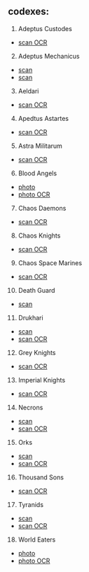 ## codexes:
1. Adeptus Custodes
- [scan OCR](codex_9th\Adeptus_Custodes_9e_Codex_OCR.pdf)
2. Adeptus Mechanicus
- [scan](codex_9th\Adeptus_Mechanicus_9e_Codex.pdf)
- [scan](codex_9th\Adeptus_Mechanicus_9e_Codex_OCR.pdf)
3. Aeldari
- [scan OCR](codex_9th\Aeldari_9e_Codex_OCR.pdf)
4. Apedtus Astartes
- [scan OCR](codex_9th\Apedtus_Astartes_9e_Codex_OCR.pdf)
5. Astra Militarum
- [scan OCR](codex_9th\Astra_Militarum_9e_Codex_OCR.pdf)
6. Blood Angels
- [photo](codex_9th\Blood_Angels_9e_Codex.pdf)
- [photo OCR](codex_9th\Blood_Angels_9e_Codex_OCR.pdf)
7. Chaos Daemons
- [scan OCR](codex_9th\Chaos_Daemons_9e_Codex_OCR.pdf)
8. Chaos Knights
- [scan OCR](codex_9th\Chaos_Knights_9e_Codex_OCR.pdf)
9. Chaos Space Marines
- [scan OCR](codex_9th\Chaos_Space_Marines_Codex_9e_OCR.pdf)
10. Death Guard
- [scan](codex_9th\Death_Guard_9e_Codex.pdf)
11. Drukhari
- [scan](codex_9th\Drukhari_9e_Codex.pdf)
- [scan OCR](codex_9th\Drukhari_9e_Codex_OCR.pdf)
12. Grey Knights
- [scan OCR](codex_9th\Grey_Knights_9e_Codex_OCR.pdf)
13. Imperial Knights
- [scan OCR](codex_9th\Imperial_Knights_9e_Codex_OCR.pdf)
14. Necrons
- [scan](codex_9th\Necrons_9e_Codex.pdf)
- [scan OCR](codex_9th\Necrons_9e_Codex_OCR.pdf)
15. Orks
- [scan](codex_9th\Orks_9e_Codex.pdf)
- [scan OCR](codex_9th\Orks_9e_Codex_OCR.pdf)
16. Thousand Sons
- [scan OCR](codex_9th\Thousand_Sons_9e_Codex.pdf)
17. Tyranids
- [scan](codex_9th\Tyranids_9e_codex.pdf)
- [scan OCR](codex_9th\Tyranids_9e_codex_OCR.pdf)
18. World Eaters
- [photo](codex_9th\World_Eaters_9e_Codex.pdf)
- [photo OCR](codex_9th\World_Eaters_9e_Codex_OCR.pdf)
